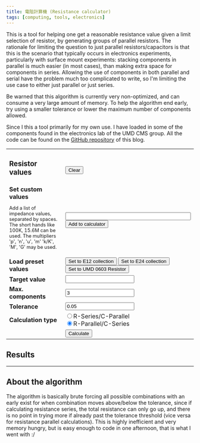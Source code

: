 ```yaml
---
title: 電阻計算機 (Resistance calculator)
tags: [computing, tools, electronics]
---
```


This is a tool for helping one get a reasonable resistance value given a limit
selection of resistor, by generating groups of parallel resistors. The rationale
for limiting the question to just parallel resistors/capacitors is that this is
the scenario that typically occurs in electronics experiments, particularly with
surface mount experiments: stacking components in parallel is much easier (in
most cases), than making extra space for components in series. Allowing the use
of components in both parallel and serial have the problem much too complicated
to write, so I'm limiting the use case to either just parallel or just series.

Be warned that this algorithm is currently very non-optimized, and can consume
a very large amount of memory. To help the algorithm end early, try using a
smaller tolerance or lower the maximum number of components allowed.

Since I this a tool primarily for my own use. I have loaded in some of the
components found in the electronics lab of the UMD CMS group. All the code can
be found on the [GitHub repository](https://github.com/yimuchen/yimuchen.pages)
of this blog.

<table>
  <colgroup>
    <col style="width: 30%" />
    <col style="max-width: 50%" />
  </colgroup>
  <tr>
    <td>
      <h3>Resistor values</h3>
    </td>
    <td>
      <div id="resistors" style="display: table"></div>
      <br />
      <button on:click="{clear_resistors}">Clear</button>
    </td>
  </tr>
  <tr>
    <td>
      <b>Set custom values</b>
      <p style="font-size: 0.8em">
        Add a list of impedance values, separated by spaces. The short hands
        like 100K, 15.6M can be used. The multipliers 'p', 'n', 'u', 'm' 'k/K',
        'M', 'G' may be used.
      </p>
    </td>
    <td>
      <input type="text" id="resistance-input" style="width: 100%" />
      <button on:click="{add_resistance}">Add to calculator</button><br />
    </td>
  </tr>
  <tr>
    <td><b> Load preset values </b></td>
    <td>
      <button on:click="{load_E12}">Set to E12 collection</button>
      <button on:click="{load_E24}">Set to E24 collection</button>
      <button on:click="{load_UMD0603_resistor}">
        Set to UMD 0603 Resistor
      </button>
    </td>
  </tr>
  <tr style="border-top: thick">
    <td><b>Target value</b></td>
    <td><input type="text" id="target" /></td>
  </tr>
  <tr>
    <td><b>Max. components</b></td>
    <td>
      <input type="text" id="num" value="3" />
    </td>
  </tr>
  <tr>
    <td><b>Tolerance</b></td>
    <td>
      <input type="text" id="tolerance" value="0.05" />
    </td>
  </tr>
  <tr>
    <td><b>Calculation type</b></td>
    <td>
      <input type="radio" name="sum_type" id="sum" />R-Series/C-Parallel<br />
      <input
        type="radio"
        name="sum_type"
        id="invsum"
        checked
      />R-Parallel/C-Series
    </td>
  </tr>
  <tr>
    <td></td>
    <td><button on:click="{run_calculate}">Calculate</button></td>
  </tr>
</table>
<h2>Results</h2>
<div id="results"></div>
<div id="debug"></div>

<script>
  /*The only global variable that we will keep is the full list of resistors */
  var resistor_list = [];

  function abs(x) {
    if (x > 0) {
      return x;
    } else {
      return -x;
    }
  }

  function error(val, target) {
    return abs(val - target) / target;
  }

  function sum(input) {
    var ans = 0;
    input.forEach((ele) => (ans += ele));
    return ans;
  }

  function invsum(input) {
    var ans = 0;
    input.forEach((ele) => (ans += 1 / ele));
    return 1 / ans;
  }

  function make_resistance_string(input) {
    const mult =
      input < 1e-9
        ? 1e-12
        : input < 1e-6
          ? 1e-9
          : input < 1e-3
            ? 1e-6
            : input < 1
              ? 1e-3
              : input < 1e3
                ? 1
                : input < 1e6
                  ? 1e3
                  : input < 1e9
                    ? 1e6
                    : 1e9;
    const postfix =
      input < 1e-9
        ? "p"
        : input < 1e-6
          ? "n"
          : input < 1e-3
            ? "u"
            : input < 1
              ? "m"
              : input < 1e3
                ? " "
                : input < 1e6
                  ? "k"
                  : input < 1e9
                    ? "M"
                    : "G";
    return `${Number.parseFloat((input / mult).toFixed(5))}` + postfix;
  }

  function resistance_from_string(input) {
    const multipler_postfix = "pnumkKMG";
    var mult = input.charAt(input.length - 1);
    if (multipler_postfix.includes(mult)) {
      input = input.substring(0, input.length - 1);
    }
    mult =
      mult == "p"
        ? 1e-12
        : mult == "n"
          ? 1e-9
          : mult == "u"
            ? 1e-6
            : mult == "m"
              ? 1e-3
              : mult == "k"
                ? 1e3
                : mult == "K"
                  ? 1e3
                  : mult == "M"
                    ? 1e6
                    : mult == "G"
                      ? 1e9
                      : 1;

    return Number(input) * mult;
  }

  function display_solutions(solution_list) {
    // Getting the key values from the document formats
    const target = resistance_from_string(
      document.getElementById("target").value
    );
    const tolerance = Number(document.getElementById("tolerance").value);
    const sum_method = document.getElementById("invsum").checked ? invsum : sum;

    // Sorting the solution list.

    solution_list.sort((a, b) => {
      // Comparing error first
      var error_diff =
        error(sum_method(a), target) - error(sum_method(b), target);
      if (error_diff != 0) {
        return error_diff;
      }

      // Then comparing the number of elements.
      var len_diff = a.length - b.length;
      if (len_diff != 0) {
        return len_diff;
      }

      // Finally comparing the number of unique components
      var a_unique = a.filter((v, i, a) => a.indexOf(v) === i);
      var b_unique = b.filter((v, i, a) => a.indexOf(v) === i);
      return a_unique.length - b_unique.length;
    });

    // Keeping only the first 100 solutions
    var html = "Total number of solutions: " + solution_list.length;
    if (solution_list.length > 100) {
      html += "(Showing closest 100 solutions)";
    }

    html += '<table style="margin-left: auto; margin-right: auto;">';
    html += `<tr style="text-align:center">
           <th>Combination</th>
           <th>Result</th>
           <th>Deviation</th>
    </tr>`;
    for (var i = 0; i < solution_list.length && i < 100; ++i) {
      const solution = solution_list[i];
      const sum_result = sum_method(solution);
      const error_val = error(sum_result, target);

      html += `<tr>`;
      html += `<td>`;
      for (var j = 0; j < solution.length; ++j) {
        if (j != 0) {
          if (sum_method === invsum) {
            html += " || ";
          } else {
            html += " + ";
          }
        }
        html += make_resistance_string(solution[j]);
      }
      html += "</td>";

      html += `<td>${sum_result.toFixed(2)}</td>`;
      html += `<td>${(error_val * 100).toFixed(1)}% </td>`;
      html += "</tr>";
    }
    html += "</table>";
    document.getElementById("results").innerHTML = html;
  }

  function run_calculate() {
    var solution_list = []; // Creating the container from the solution
    const target = resistance_from_string(
      document.getElementById("target").value
    );
    const tolerance = Number(document.getElementById("tolerance").value);
    const sum_type = document.getElementById("invsum").checked ? invsum : sum;
    const max_comp = Number(document.getElementById("num").value);

    iterate_combination(
      solution_list,
      [], // Start from empty components list
      max_comp,
      sum_type,
      target,
      tolerance
    );
    console.log("Final result:", solution_list);

    display_solutions(solution_list);
  }

  function iterate_combination(
    solution_list,
    current_comb,
    max_length,
    sum_method,
    target,
    tolerance
  ) {
    var direction = sum_method === sum ? +1 : -1;
    var start_idx = sum_method === sum ? 0 : resistor_list.length - 1;
    if (current_comb.length > 0) {
      start_idx = resistor_list.indexOf(current_comb[current_comb.length - 1]);
    }
    for (
      var i = start_idx;
      i < resistor_list.length && i >= 0;
      i += direction
    ) {
      const new_comb = [...current_comb, resistor_list[i]];
      const sum_result = sum_method(new_comb);

      if (error(sum_result, target) < tolerance) {
        solution_list.push(new_comb);
      }
      if (sum_method === sum) {
        if (sum_result > target * (1 + tolerance)) {
          break;
        }
      } else if (sum_method === invsum) {
        if (sum_result < target * (1 + tolerance)) {
          break;
        }
      }
      if (new_comb.length < max_length) {
        iterate_combination(
          solution_list,
          new_comb,
          max_length,
          sum_method,
          target,
          tolerance
        );
      }
    }
  }

  function set_resistor_list(list) {
    // Updating the global variable list
    resistor_list = list.sort((a, b) => a - b);
    resistor_list = resistor_list.filter(
      (value, index, arr) => arr.indexOf(value) === index
    );

    // Creating the display elements of what is used for calculating
    var line_min = 1e-12;
    var line_max = 1e-11;
    var html = "<div>";
    while (line_max < 1e10) {
      var line_values = resistor_list.filter(function (v, i, a) {
        return line_min <= v && v < line_max;
      });
      var line = '<div style="display: table-row;">';
      line_values.forEach((ele) => {
        line +=
          '<div style="display: table-cell; padding-left:0.2em;">' +
          make_resistance_string(ele) +
          "</div>";
      });
      line += "</div>";
      if (line_values.length > 0) {
        html += line;
      }
      line_min *= 10;
      line_max *= 10;
    }
    if (resistor_list.length === 0) {
      html += "(None)";
    }
    html += "</div>";
    document.getElementById("resistors").innerHTML = html;
  }

  function add_resistance() {
    var new_resistors = document.getElementById("resistance-input").value;
    new_resistors = new_resistors.split(/[\s,]+/);
    new_resistors = new_resistors.map((ele) => resistance_from_string(ele));
    set_resistor_list([...resistor_list, new_resistors]);
  }

  function _expand_base_list(base_list) {
    const full_list = [];
    for (const mult of [1, 10, 100, 1000, 10000, 100000]) {
      base_list.forEach((ele) => full_list.push(ele * mult));
    }
    return full_list;
  }

  function load_E12() {
    const base_list = [
      1.0, 1.2, 1.5, 1.8, 2.2, 2.7, 3.3, 3.9, 4.7, 5.6, 6.8, 8.2,
    ];
    set_resistor_list(_expand_base_list(base_list));
    document.getElementById("tolerance").value = 0.05;
  }

  function load_E24() {
    const base_list = [
      1.0,
      1.1,
      1.2,
      1.3,
      1.5,
      1.6,
      1.8,
      2.0,
      2.2,
      2.4,
      ,
      2.7,
      3.0,
      3.3,
      3.6,
      3.9,
      4.3,
      4.7,
      5.1,
      5.6,
      6.2,
      6.8,
      7.5,
      8.2,
      9.1,
    ];
    set_resistor_list(_expand_base_list(base_list));
    document.getElementById("tolerance").value = 0.01;
  }

  function load_UMD0603_resistor() {
    set_resistor_list([
      100000, 150000, 1000, 1400, 3320, 4750, 4.7, 10, 20, 24.9, 39, 49.9, 75,
      100, 1200, 165, 200, 300, 620, 16200, 34000, 49900,
    ]);
    document.getElementById("invsum").checked = true;
  }

  function clear_resistors() {
    set_resistor_list([]);
  }

  import { onMount } from "svelte";

  onMount(() => {
    load_UMD0603_resistor();
  });
</script>

---

## About the algorithm

The algorithm is basically brute forcing all possible combinations with an
early exist for when combination moves above/below the tolerance, since if
calculating resistance series, the total resistance can only go up, and there
is no point in trying more if already past the tolerance threshold (vice versa
for resistance parallel calculations). This is highly inefficient and very
memory hungry, but is easy enough to code in one afternoon, that is what I
went with :/

<style>
td {
   padding-left: 0.5em;
   padding-right: 0.5em;
}
th {
   padding-left: 0.5em;
   padding-right: 0.5em;
}
</style>
